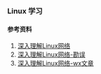 ### Linux 学习

#### 参考资料
1. [深入理解Linux网络](https://book.douban.com/subject/35922722/)
1. [深入理解Linux网络-勘误](https://github.com/yanfeizhang/deep_linux_network_tests/blob/main/changelogs/index.md)
1. [深入理解Linux网络-wx文章](https://github.com/yanfeizhang/coder-kung-fu)
